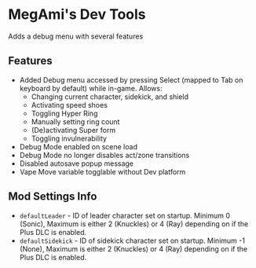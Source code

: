 # MegAmi's Dev Tools
Adds a debug menu with several features

## Features
* Added Debug menu accessed by pressing Select (mapped to Tab on keyboard by default) while in-game. Allows:
  * Changing current character, sidekick, and shield
  * Activating speed shoes
  * Toggling Hyper Ring
  * Manually setting ring count
  * (De)activating Super form
  * Toggling invulnerability
* Debug Mode enabled on scene load
* Debug Mode no longer disables act/zone transitions
* Disabled autosave popup message
* Vape Move variable togglable without Dev platform

## Mod Settings Info
* ``defaultLeader`` - ID of leader character set on startup. Minimum 0 (Sonic), Maximum is either 2 (Knuckles) or 4 (Ray) depending on if the Plus DLC is enabled.
* ``defaultSidekick`` - ID of sidekick character set on startup. Minimum -1 (None), Maximum is either 2 (Knuckles) or 4 (Ray) depending on if the Plus DLC is enabled.
